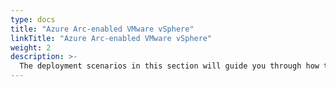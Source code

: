 ```yaml
---
type: docs
title: "Azure Arc-enabled VMware vSphere"
linkTitle: "Azure Arc-enabled VMware vSphere"
weight: 2
description: >-
  The deployment scenarios in this section will guide you through how to manage VMware vSphere resources with Azure Arc.
---
```

